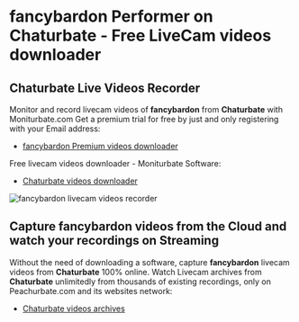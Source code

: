 # fancybardon Performer on Chaturbate - Free LiveCam videos downloader

## Chaturbate Live Videos Recorder

Monitor and record livecam videos of **fancybardon** from **Chaturbate** with Moniturbate.com
Get a premium trial for free by just and only registering with your Email address:
* [fancybardon Premium videos downloader](https://moniturbate.com/request-demo-licence-key.html)

Free livecam videos downloader - Moniturbate Software:
* [Chaturbate videos downloader](https://moniturbate.com/moniturbate-download-software.html)

![fancybardon livecam videos recorder](https://peachurnet.com/templates/moniturbate-software.png)


## Capture fancybardon videos from the Cloud and watch your recordings on Streaming

Without the need of downloading a software, capture **fancybardon** livecam videos from **Chaturbate** 100% online.
Watch Livecam archives from **Chaturbate** unlimitedly from thousands of existing recordings, only on Peachurbate.com and its websites network:
* [Chaturbate videos archives](https://peachurnet.com/)
